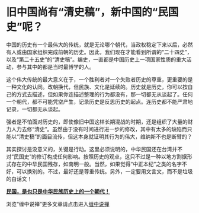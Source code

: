 旧中国尚有“清史稿”，新中国的“民国史”呢？
====

			

中国的历史有一个最伟大的传统，就是无论哪个朝代，当政权稳定下来以后，必然有人或由国家组织完成前朝的历史。因此，我们现在才能看到所谓的“二十四史”，以及“第二十五史”的“清史稿”。编史，一直都是中国历史上一项国家性质的重大活动，参与其中的都是当时最博学的人。

这个伟大传统的最大意义在于，一个胜利者对一个失败者历史的尊重，更重要的是一种文化的认同。改朝换代，但民族、文化是延续的。历史就是历史，你可以按自己的方式去描述，但如果你连描述整理的行为都没有，那一切都无从谈起了。任何一个朝代，都不可能凭空产生，记录历史是反思历史的起点。连历史都不能严肃地记录，一切都无从谈起。

强者是不怕面对历史的，即使像旧中国这样长期混战的时期，还是组织了大量的财力人力去修“清史”。虽然由于没有时间进行进一步的修改，其中有太多的缺陷而只能以“清史稿”的面目流传，但这本身就证明其行为的伟大，维纳斯不也是断臂的？

   其实探讨是没意义的，关键是行动。这里必须说明的，中华民国还在台湾并不对“民国史”的修订构成任何影响。按照历史的观点，这只不过是一种以地方割据形式存在的中华民国残存，如南明一般。当然，如果觉得“中正本纪”之类的名字不好，可以换别的。不过，最好还是尊重传统。另外，一定要用文言文，而不是垃圾的白话文！  


[**民国，是也只是中华民族历史上的一个朝代！**](http://blog.sina.com.cn/u/486e105c01000252)

浏览“缠中说禅”更多文章请点击进入[缠中说禅](http://blog.sina.com.cn/m/chzhshch)
